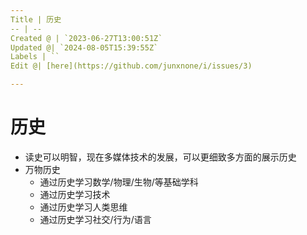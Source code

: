 ```yaml
---
Title | 历史
-- | --
Created @ | `2023-06-27T13:00:51Z`
Updated @| `2024-08-05T15:39:55Z`
Labels | ``
Edit @| [here](https://github.com/junxnone/i/issues/3)

---
```

# 历史
- 读史可以明智，现在多媒体技术的发展，可以更细致多方面的展示历史
- 万物历史
  - 通过历史学习数学/物理/生物/等基础学科
  - 通过历史学习技术
  - 通过历史学习人类思维
  - 通过历史学习社交/行为/语言

